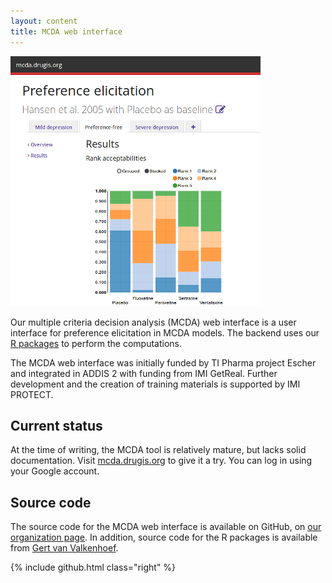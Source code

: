 ```yaml
---
layout: content
title: MCDA web interface
---
```


<img src="/images/software/mcda/mcda.png" class="screen-shot right">

Our multiple criteria decision analysis (MCDA) web interface is a user interface for preference elicitation in MCDA models.
The backend uses our [R packages](/software/r-packages/) to perform the computations.

The MCDA web interface was initially funded by TI Pharma project Escher and integrated in ADDIS 2 with funding from IMI GetReal.
Further development and the creation of training materials is supported by IMI PROTECT.

Current status
--------------

At the time of writing, the MCDA tool is relatively mature, but lacks solid documentation.
Visit [mcda.drugis.org](https://mcda.drugis.org/) to give it a try.
You can log in using your Google account.

Source code
-----------

The source code for the MCDA web interface is available on GitHub, on [our organization page](https://github.com/drugis/). In addition, source code for the R packages is available from [Gert van Valkenhoef](https://github.com/gertvv/).

{% include github.html class="right" %}
